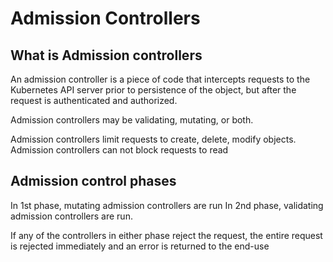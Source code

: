 # Admission Controllers 
## What is Admission controllers
An admission controller is a piece of code that intercepts requests to the Kubernetes API server prior to persistence of the object, but after the request is authenticated and authorized.

Admission controllers may be validating, mutating, or both.

Admission controllers limit requests to create, delete, modify objects. Admission controllers can not block requests to read

## Admission control phases 
In 1st phase, mutating admission controllers are run
In 2nd phase, validating admission controllers are run.

If any of the controllers in either phase reject the request, the entire request is rejected immediately and an error is returned to the end-use

